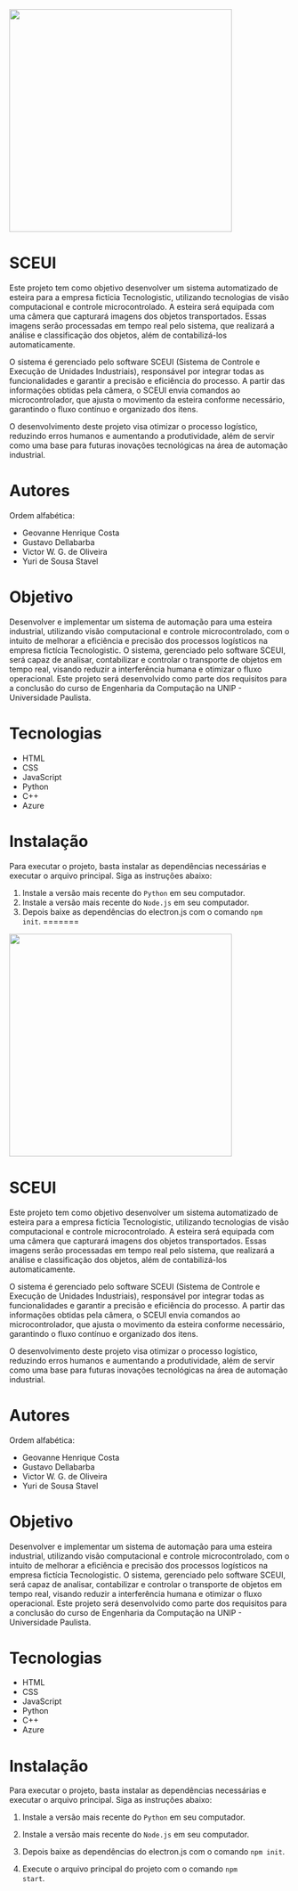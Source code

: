 
<img src="https://i.ibb.co/tYhF53d/teclogo.png" width="400"/>


# SCEUI

Este projeto tem como objetivo desenvolver um sistema automatizado de esteira para a empresa fictícia Tecnologistic, utilizando tecnologias de visão computacional e controle microcontrolado. A esteira será equipada com uma câmera que capturará imagens dos objetos transportados. Essas imagens serão processadas em tempo real pelo sistema, que realizará a análise e classificação dos objetos, além de contabilizá-los automaticamente.

O sistema é gerenciado pelo software SCEUI (Sistema de Controle e Execução de Unidades Industriais), responsável por integrar todas as funcionalidades e garantir a precisão e eficiência do processo. A partir das informações obtidas pela câmera, o SCEUI envia comandos ao microcontrolador, que ajusta o movimento da esteira conforme necessário, garantindo o fluxo contínuo e organizado dos itens.

O desenvolvimento deste projeto visa otimizar o processo logístico, reduzindo erros humanos e aumentando a produtividade, além de servir como uma base para futuras inovações tecnológicas na área de automação industrial.

# Autores

Ordem alfabética:

- Geovanne Henrique Costa
- Gustavo Dellabarba
- Victor W. G. de Oliveira
- Yuri de Sousa Stavel

# Objetivo

Desenvolver e implementar um sistema de automação para uma esteira industrial, utilizando visão computacional e controle microcontrolado, com o intuito de melhorar a eficiência e precisão dos processos logísticos na empresa fictícia Tecnologistic. O sistema, gerenciado pelo software SCEUI, será capaz de analisar, contabilizar e controlar o transporte de objetos em tempo real, visando reduzir a interferência humana e otimizar o fluxo operacional. Este projeto será desenvolvido como parte dos requisitos para a conclusão do curso de Engenharia da Computação na UNIP - Universidade Paulista.

# Tecnologias

- HTML
- CSS
- JavaScript
- Python
- C++
- Azure

# Instalação

Para executar o projeto, basta instalar as dependências necessárias e executar o arquivo principal. Siga as instruções abaixo:

1. Instale a versão mais recente do <code>Python</code> em seu computador.
2. Instale a versão mais recente do <code>Node.js</code> em seu computador.
2. Depois baixe as dependências do electron.js com o comando <code>npm init</code>.
=======
<img src="https://i.ibb.co/tYhF53d/teclogo.png" width="400"/>


# SCEUI

Este projeto tem como objetivo desenvolver um sistema automatizado de esteira para a empresa fictícia Tecnologistic, utilizando tecnologias de visão computacional e controle microcontrolado. A esteira será equipada com uma câmera que capturará imagens dos objetos transportados. Essas imagens serão processadas em tempo real pelo sistema, que realizará a análise e classificação dos objetos, além de contabilizá-los automaticamente.

O sistema é gerenciado pelo software SCEUI (Sistema de Controle e Execução de Unidades Industriais), responsável por integrar todas as funcionalidades e garantir a precisão e eficiência do processo. A partir das informações obtidas pela câmera, o SCEUI envia comandos ao microcontrolador, que ajusta o movimento da esteira conforme necessário, garantindo o fluxo contínuo e organizado dos itens.

O desenvolvimento deste projeto visa otimizar o processo logístico, reduzindo erros humanos e aumentando a produtividade, além de servir como uma base para futuras inovações tecnológicas na área de automação industrial.

# Autores

Ordem alfabética:

- Geovanne Henrique Costa
- Gustavo Dellabarba
- Victor W. G. de Oliveira
- Yuri de Sousa Stavel

# Objetivo

Desenvolver e implementar um sistema de automação para uma esteira industrial, utilizando visão computacional e controle microcontrolado, com o intuito de melhorar a eficiência e precisão dos processos logísticos na empresa fictícia Tecnologistic. O sistema, gerenciado pelo software SCEUI, será capaz de analisar, contabilizar e controlar o transporte de objetos em tempo real, visando reduzir a interferência humana e otimizar o fluxo operacional. Este projeto será desenvolvido como parte dos requisitos para a conclusão do curso de Engenharia da Computação na UNIP - Universidade Paulista.

# Tecnologias

- HTML
- CSS
- JavaScript
- Python
- C++
- Azure

# Instalação

Para executar o projeto, basta instalar as dependências necessárias e executar o arquivo principal. Siga as instruções abaixo:

1. Instale a versão mais recente do <code>Python</code> em seu computador.
2. Instale a versão mais recente do <code>Node.js</code> em seu computador.
2. Depois baixe as dependências do electron.js com o comando <code>npm init</code>.

3. Execute o arquivo principal do projeto com o comando <code>npm start</code>.